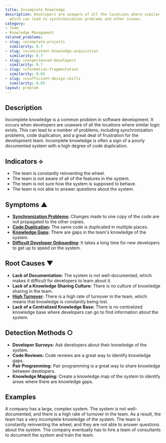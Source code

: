 ```yaml
---
title: Incomplete Knowledge
description: Developers are unaware of all the locations where similar logic exists,
  which can lead to synchronization problems and other issues.
category:
- Team
- Knowledge Management
related_problems:
- slug: incomplete-projects
  similarity: 0.7
- slug: inconsistent-knowledge-acquisition
  similarity: 0.7
- slug: inexperienced-developers
  similarity: 0.7
- slug: information-fragmentation
  similarity: 0.65
- slug: insufficient-design-skills
  similarity: 0.65
layout: problem
---
```


## Description
Incomplete knowledge is a common problem in software development. It occurs when developers are unaware of all the locations where similar logic exists. This can lead to a number of problems, including synchronization problems, code duplication, and a great deal of frustration for the development team. Incomplete knowledge is often a sign of a poorly documented system with a high degree of code duplication.

## Indicators ⟡
- The team is constantly reinventing the wheel.
- The team is not aware of all of the features in the system.
- The team is not sure how the system is supposed to behave.
- The team is not able to answer questions about the system.

## Symptoms ▲
- **[Synchronization Problems](synchronization-problems.md):** Changes made to one copy of the code are not propagated to the other copies.
- **[Code Duplication](code-duplication.md):** The same code is duplicated in multiple places.
- **[Knowledge Gaps](knowledge-gaps.md):** There are gaps in the team's knowledge of the system.
- **[Difficult Developer Onboarding](difficult-developer-onboarding.md):** It takes a long time for new developers to get up to speed on the system.

## Root Causes ▼
- **Lack of Documentation:** The system is not well-documented, which makes it difficult for developers to learn about it.
- **Lack of a Knowledge Sharing Culture:** There is no culture of knowledge sharing in the team.
- **[High Turnover](high-turnover.md):** There is a high rate of turnover in the team, which means that knowledge is constantly being lost.
- **Lack of a Centralized Knowledge Base:** There is no centralized knowledge base where developers can go to find information about the system.

## Detection Methods ○
- **Developer Surveys:** Ask developers about their knowledge of the system.
- **Code Reviews:** Code reviews are a great way to identify knowledge gaps.
- **Pair Programming:** Pair programming is a great way to share knowledge between developers.
- **Knowledge Mapping:** Create a knowledge map of the system to identify areas where there are knowledge gaps.

## Examples
A company has a large, complex system. The system is not well-documented, and there is a high rate of turnover in the team. As a result, the team has a very incomplete knowledge of the system. The team is constantly reinventing the wheel, and they are not able to answer questions about the system. The company eventually has to hire a team of consultants to document the system and train the team.
